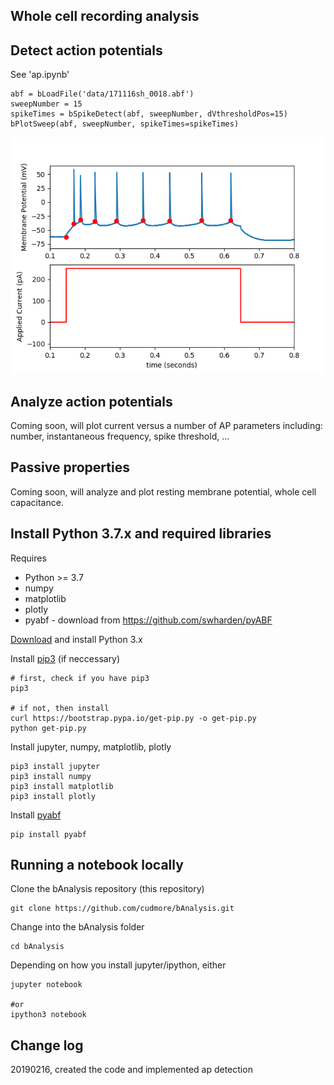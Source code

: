 ## Whole cell recording analysis

## Detect action potentials

See 'ap.ipynb'

```
abf = bLoadFile('data/171116sh_0018.abf')
sweepNumber = 15
spikeTimes = bSpikeDetect(abf, sweepNumber, dVthresholdPos=15)
bPlotSweep(abf, sweepNumber, spikeTimes=spikeTimes)
```

<IMG SRC="img/example1.png" width=600>

## Analyze action potentials

Coming soon, will plot current versus a number of AP parameters including: number, instantaneous frequency, spike threshold, ...

## Passive properties

Coming soon, will analyze and plot resting membrane potential, whole cell capacitance.

## Install Python 3.7.x and required libraries

Requires

 - Python >= 3.7
 - numpy
 - matplotlib
 - plotly
 - pyabf - download from https://github.com/swharden/pyABF


[Download][python3] and install Python 3.x

Install [pip3][pip3] (if neccessary)

```
# first, check if you have pip3
pip3

# if not, then install
curl https://bootstrap.pypa.io/get-pip.py -o get-pip.py
python get-pip.py
```

Install jupyter, numpy, matplotlib, plotly

```
pip3 install jupyter
pip3 install numpy
pip3 install matplotlib
pip3 install plotly
```

Install [pyabf][pyabf]

```
pip install pyabf
```

## Running a notebook locally

Clone the bAnalysis repository (this repository)

```
git clone https://github.com/cudmore/bAnalysis.git
```

Change into the bAnalysis folder

```
cd bAnalysis
```

Depending on how you install jupyter/ipython, either

```
jupyter notebook

#or
ipython3 notebook
```

## Change log

20190216, created the code and implemented ap detection


[python3]: https://www.python.org/downloads/
[pip3]: https://pip.pypa.io/en/stable/installing/
[pyabf]: https://github.com/swharden/pyABF

